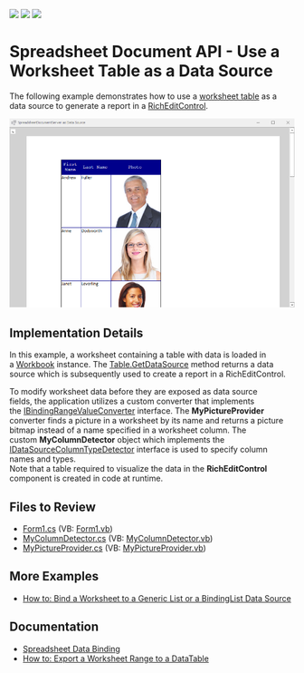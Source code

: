 <!-- default badges list -->
![](https://img.shields.io/endpoint?url=https://codecentral.devexpress.com/api/v1/VersionRange/128612997/22.1.3%2B)
[![](https://img.shields.io/badge/Open_in_DevExpress_Support_Center-FF7200?style=flat-square&logo=DevExpress&logoColor=white)](https://supportcenter.devexpress.com/ticket/details/T830622)
[![](https://img.shields.io/badge/📖_How_to_use_DevExpress_Examples-e9f6fc?style=flat-square)](https://docs.devexpress.com/GeneralInformation/403183)
<!-- default badges end -->
# Spreadsheet Document API - Use a Worksheet Table as a Data Source

The following example demonstrates how to use a [worksheet table](https://docs.devexpress.com/OfficeFileAPI/DevExpress.Spreadsheet.Table) as a data source to generate a report in a [RichEditControl](https://docs.devexpress.com/WindowsForms/DevExpress.XtraRichEdit.RichEditControl).

![](./media/f799c6c5-4065-11e7-80c0-00155d624807.png)

## Implementation Details

In this example, a worksheet containing a table with data is loaded in a [Workbook](https://docs.devexpress.com/OfficeFileAPI/DevExpress.Spreadsheet.Workbook) instance. The [Table.GetDataSource](https://docs.devexpress.com/OfficeFileAPI/devexpress.spreadsheet.table.getdatasource.overloads) method returns a data source which is subsequently used to create a report in a RichEditControl.

To modify worksheet data before they are exposed as data source fields, the application utilizes a custom converter that implements the [IBindingRangeValueConverter](https://docs.devexpress.com/OfficeFileAPI/DevExpress.Spreadsheet.IBindingRangeValueConverter) interface. The **MyPictureProvider** converter finds a picture in a worksheet by its name and returns a picture bitmap instead of a name specified in a worksheet column.
The custom **MyColumnDetector** object which implements the [IDataSourceColumnTypeDetector](https://docs.devexpress.com/OfficeFileAPI/DevExpress.Spreadsheet.IDataSourceColumnTypeDetector) interface is used to specify column names and types.  
Note that a table required to visualize the data in the **RichEditControl** component is created in code at runtime.

## Files to Review

* [Form1.cs](./CS/SpreadsheetDocumentServerAsDataSourceExample/Form1.cs) (VB: [Form1.vb](./VB/SpreadsheetDocumentServerAsDataSourceExample/Form1.vb))
* [MyColumnDetector.cs](./CS/SpreadsheetDocumentServerAsDataSourceExample/MyColumnDetector.cs) (VB: [MyColumnDetector.vb](./VB/SpreadsheetDocumentServerAsDataSourceExample/MyColumnDetector.vb))
* [MyPictureProvider.cs](./CS/SpreadsheetDocumentServerAsDataSourceExample/MyPictureProvider.cs) (VB: [MyPictureProvider.vb](./VB/SpreadsheetDocumentServerAsDataSourceExample/MyPictureProvider.vb))

## More Examples

* [How to: Bind a Worksheet to a Generic List or a BindingList Data Source](https://github.com/DevExpress-Examples/how-to-bind-a-worksheet-to-a-generic-list-or-a-bindinglist-data-source)

## Documentation

* [Spreadsheet Data Binding](https://docs.devexpress.com/OfficeFileAPI/118785/spreadsheet-document-api/data-binding)
* [How to: Export a Worksheet Range to a DataTable](https://docs.devexpress.com/OfficeFileAPI/118161/spreadsheet-document-api/examples/data-import-and-export/how-to-export-a-worksheet-range-to-a-data-table)
